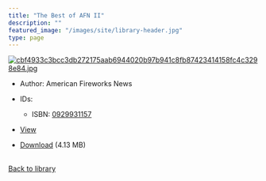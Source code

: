 ```yaml
---
title: "The Best of AFN II"
description: ""
featured_image: "/images/site/library-header.jpg"
type: page
---
```


<a href="https://drive.google.com/uc?export=view&id=1QQk4928lg5IlkiJRcHDPA7kQ4uVydD2q" target="_blank">![cbf4933c3bcc3db272175aab6944020b97b941c8fb87423414158fc4c3298e84.jpg](/images/library/cbf4933c3bcc3db272175aab6944020b97b941c8fb87423414158fc4c3298e84.jpg)</a>
* Author: American Fireworks News
* IDs:
  * ISBN: <a href="https://www.worldcat.org/isbn/0929931157" target="_blank">0929931157</a>
* <a href="https://drive.google.com/uc?export=view&id=1QQk4928lg5IlkiJRcHDPA7kQ4uVydD2q" target="_blank">View</a>

* [Download](https://drive.google.com/uc?export=download&id=1QQk4928lg5IlkiJRcHDPA7kQ4uVydD2q) (4.13 MB)

<br />[Back to library](/library/)
